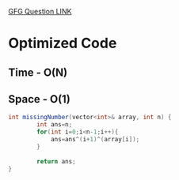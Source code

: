 [GFG Question LINK](https://www.geeksforgeeks.org/problems/missing-number-in-array1416)

# Optimized Code
## Time - O(N)
## Space - O(1)

```java
int missingNumber(vector<int>& array, int n) {
        int ans=n;
        for(int i=0;i<n-1;i++){
            ans=ans^(i+1)^(array[i]);
        }
        
        return ans;
}
```
